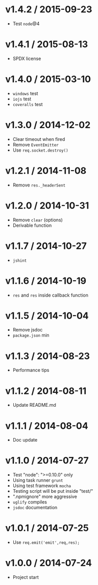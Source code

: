 v1.4.2 / 2015-09-23
==================

  * Test `node`@4

v1.4.1 / 2015-08-13
==================

  * SPDX license

v1.4.0 / 2015-03-10
==================

  * `windows` test
  * `iojs` test
  * `coveralls` test

v1.3.0 / 2014-12-02
==================

  * Clear timeout when fired
  * Remove `EventEmitter`
  * Use `req.socket.destroy()`

v1.2.1 / 2014-11-08
==================

  * Remove `res._headerSent`

v1.2.0 / 2014-10-31
==================

  * Remove `clear` (options)
  * Derivable function

v1.1.7 / 2014-10-27
==================

  * `jshint`

v1.1.6 / 2014-10-19
==================

  * `res` and `res` inside callback function

v1.1.5 / 2014-10-04
==================

  * Remove jsdoc
  * `package.json` min

v1.1.3 / 2014-08-23
==================

  * Performance tips

v1.1.2 / 2014-08-11
==================

  * Update README.md

v1.1.1 / 2014-08-04
==================

  * Doc update

v1.1.0 / 2014-07-27
==================

  * Test "node": ">=0.10.0" only
  * Using task runner `grunt`
  * Using test framework `mocha`
  * Testing script will be put inside "test/"
  * ".npmignore" more aggressive
  * `uglify` compiles
  * `jsdoc` documentation

v1.0.1 / 2014-07-25
==================

  * Use `req.emit('emit',req,res);`

v1.0.0 / 2014-07-24
==================

  * Project start
